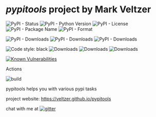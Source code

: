 
# *pypitools* project by Mark Veltzer

![PyPI - Status](https://img.shields.io/pypi/status/pypitools)
![PyPI - Python Version](https://img.shields.io/pypi/pyversions/pypitools)
![PyPI - License](https://img.shields.io/pypi/l/pypitools)
![PyPI - Package Name](https://img.shields.io/pypi/v/pypitools)
![PyPI - Format](https://img.shields.io/pypi/format/pypitools)

![PyPI - Downloads](https://img.shields.io/pypi/dd/pypitools)
![PyPI - Downloads](https://img.shields.io/pypi/dw/pypitools)
![PyPI - Downloads](https://img.shields.io/pypi/dm/pypitools)

![Code style: black](https://img.shields.io/badge/code%20style-black-000000.svg)
![Downloads](https://pepy.tech/badge/pypitools)
![Downloads](https://pepy.tech/badge/pypitools/month)
![Downloads](https://pepy.tech/badge/pypitools/week)

[![Known Vulnerabilities](https://snyk.io/test/github/veltzer/pypitools/badge.svg?targetFile=requirements.txt)](https://snyk.io/test/github/veltzer/pypitools?targetFile=requirements.txt)


Actions

![build](https://github.com/veltzer/pypitools/workflows/build/badge.svg)

pypitools helps you with various pypi tasks

project website: <https://veltzer.github.io/pypitools>

chat with me at [![gitter](https://badges.gitter.im/Join%20Chat.svg)](https://gitter.im/veltzer/mark.veltzer)


